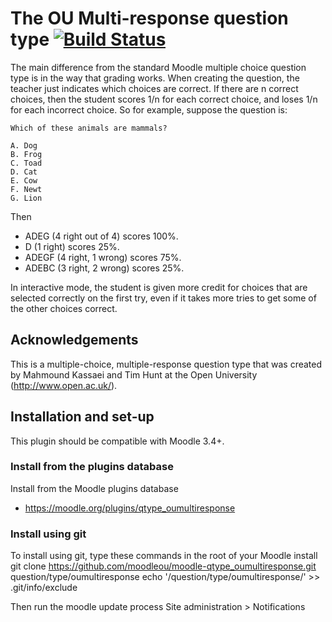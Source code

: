 # The OU Multi-response question type [![Build Status](https://travis-ci.org/moodleou/moodle-qtype_oumultiresponse.svg?branch=master)](https://travis-ci.org/moodleou/moodle-qtype_oumultiresponse)

The main difference from the standard Moodle multiple choice question type is
in the way that grading works. When creating the question, the teacher just
indicates which choices are correct. If there are n correct choices, then the
student scores 1/n for each correct choice, and loses 1/n for each incorrect
choice. So for example, suppose the question is:

    Which of these animals are mammals?

    A. Dog
    B. Frog
    C. Toad
    D. Cat
    E. Cow
    F. Newt
    G. Lion

Then
* ADEG (4 right out of 4) scores 100%.
* D (1 right) scores 25%.
* ADEGF (4 right, 1 wrong) scores 75%.
* ADEBC (3 right, 2 wrong) scores 25%.

In interactive mode, the student is given more credit for choices that are
selected correctly on the first try, even if it takes more tries to get
some of the other choices correct.


## Acknowledgements

This is a multiple-choice, multiple-response question type that was created by
Mahmound Kassaei and Tim Hunt at the Open University (http://www.open.ac.uk/).


## Installation and set-up

This plugin should be compatible with Moodle 3.4+.

### Install from the plugins database

Install from the Moodle plugins database
* https://moodle.org/plugins/qtype_oumultiresponse

### Install using git

To install using git, type these commands in the root of your Moodle install
    git clone https://github.com/moodleou/moodle-qtype_oumultiresponse.git question/type/oumultiresponse
    echo '/question/type/oumultiresponse/' >> .git/info/exclude

Then run the moodle update process
Site administration > Notifications
